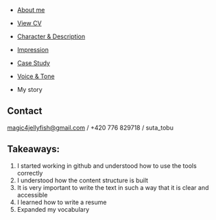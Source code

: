 

- [About me](../03-aboutness/index.md)
- [View CV](../04-experience/index.md) 

- [Character & Description](../01-character-description/index.md)
- [Impression](../02-impression/index.md)
- [Case Study](../03-aboutness/case-study.md)
- [Voice & Tone](../05-voice-tone/index.md)
- My story

## Contact
magic4jellyfish@gmail.com / 
+420 776 829718 / 
suta_tobu

## Takeaways:
1. I started working in github and understood how to use the tools correctly
2. I understood how the content structure is built
3. It is very important to write the text in such a way that it is clear and accessible
4. I learned how to write a resume
5. Expanded my vocabulary

